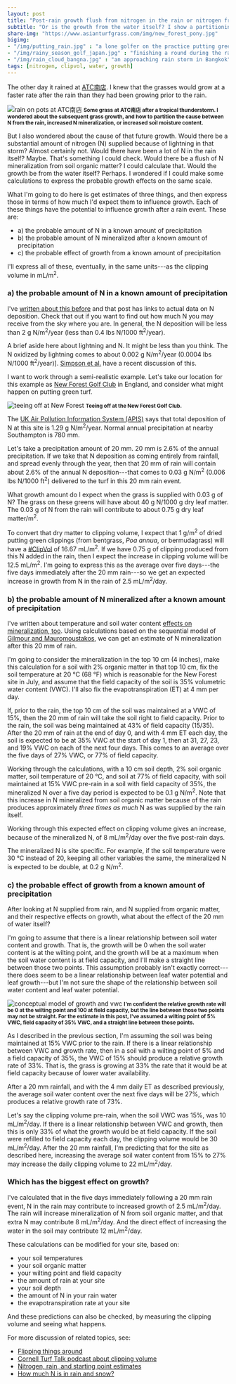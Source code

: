 ```yaml
---
layout: post
title: "Post-rain growth flush from nitrogen in the rain or nitrogen from the soil"
subtitle: "Or is the growth from the water itself? I show a partitioning of the probable effects from N in rain, N mineralization, and increased soil water content."
share-img: "https://www.asianturfgrass.com/img/new_forest_pony.jpg"
bigimg:
- "/img/putting_rain.jpg" : "a lone golfer on the practice putting green"
- "/img/rainy_season_golf_japan.jpg" : "finishing a round during the rainy season in Japan"
- "/img/rain_cloud_bangna.jpg" : "an approaching rain storm in Bangkok"
tags: [nitrogen, clipvol, water, growth]
---
```


The other day it rained at [ATC南店](https://twitter.com/search?src=typd&q=%23ATC%E5%8D%97%E5%BA%97). I knew that the grasses would grow at a faster rate after the rain than they had been growing prior to the rain.

![rain on pots at ATC南店](/img/atc_minami_rain.jpg)
<small><strong>Some grass at ATC南店 after a tropical thunderstorm. I wondered about the subsequent grass growth, and how to partition the cause between N from the rain, increased N mineralization, or increased soil moisture content. </strong></small>

But I also wondered about the cause of that future growth. Would there be a substantial amount of nitrogen (N) supplied because of lightning in that storm? Almost certainly not. Would there have been a lot of N in the rain itself? Maybe. That's something I could check. Would there be a flush of N mineralization from soil organic matter? I could calculate that. Would the growth be from the water itself? Perhaps. I wondered if I could make some calculations to express the probable growth effects on the same scale.

What I'm going to do here is get estimates of three things, and then express those in terms of how much I'd expect them to influence growth. Each of these things have the potential to influence growth after a rain event. These are:

* a) the probable amount of N in a known amount of precipitation
* b) the probable amount of N mineralized after a known amount of precipitation
* c) the probable effect of growth from a known amount of precipitation

I'll express all of these, eventually, in the same units---as the clipping volume in mL/m<sup>2</sup>.

### a) the probable amount of N in a known amount of precipitation

I've [written about this before](https://www.blog.asianturfgrass.com/2017/06/how-much-n-is-in-rain-and-snow.html) and that post has links to actual data on N deposition. Check that out if you want to find out how much N you may receive from the sky where you are. In general, the N deposition will be less than 2 g N/m<sup>2</sup>/year (less than 0.4 lbs N/1000 ft<sup>2</sup>/year).

A brief aside here about lightning and N. It might be less than you think. The N oxidized by lightning comes to about 0.002 g N/m<sup>2</sup>/year (0.0004 lbs N/1000 ft<sup>2</sup>/year)]. [Simpson et al.](https://agupubs.onlinelibrary.wiley.com/doi/epdf/10.1029/98JD02747) have a recent discussion of this.

I want to work through a semi-realistic example. Let's take our location for this example as [New Forest Golf Club](https://newforestgolfclub.co.uk/) in England, and consider what might happen on putting green turf.

![teeing off at New Forest](/img/new_forest_pony.jpg)
<small><strong>Teeing off at the New Forest Golf Club. </strong></small>

The [UK Air Pollution Information System (APIS)](http://www.apis.ac.uk/) says that total deposition of N at this site is 1.29 g N/m<sup>2</sup>/year. Normal annual precipitation at nearby Southampton is 780 mm. 

Let's take a precipitation amount of 20 mm. 20 mm is 2.6% of the annual precipitation. If we take that N deposition as coming entirely from rainfall, and spread evenly through the year, then that 20 mm of rain will contain about 2.6% of the annual N deposition---that comes to 0.03 g N/m<sup>2</sup> (0.006 lbs N/1000 ft<sup>2</sup>) delivered to the turf in this 20 mm rain event.

What growth amount do I expect when the grass is supplied with 0.03 g of N? The grass on these greens will have about 40 g N/1000 g dry leaf matter. The 0.03 g of N from the rain will contribute to about 0.75 g dry leaf matter/m<sup>2</sup>. 

To convert that dry matter to clipping volume, I expect that 1 g/m<sup>2</sup> of dried putting green clippings (from bentgrass, *Poa annua*, or bermudagrass) will have a [#ClipVol](https://twitter.com/search?src=typd&q=%23clipvol) of 16.67 mL/m<sup>2</sup>. If we have 0.75 g of clipping produced from this N added in the rain, then I expect the increase in clipping volume will be 12.5 mL/m<sup>2</sup>. I'm going to express this as the average over five days---the five days immediately after the 20 mm rain---so we get an expected increase in growth from N in the rain of 2.5 mL/m<sup>2</sup>/day.

### b) the probable amount of N mineralized after a known amount of precipitation

I've written about temperature and soil water content [effects on mineralization, too](https://www.asianturfgrass.com/2018-09-12-nitrogen-rain-starting-point-estimates/). Using calculations based on the sequential model of [Gilmour and Mauromoustakos](https://dl.sciencesocieties.org/publications/sssaj/abstracts/75/1/317), we can get an estimate of N mineralization after this 20 mm of rain.

I'm going to consider the mineralization in the top 10 cm (4 inches), make this calculation for a soil with 2% organic matter in that top 10 cm, fix the soil temperature at 20 °C (68 °F) which is reasonable for the New Forest site in July, and assume that the field capacity of the soil is 35% volumetric water content (VWC). I'll also fix the evapotranspiration (ET) at 4 mm per day. 

If, prior to the rain, the top 10 cm of the soil was maintained at a VWC of 15%, then the 20 mm of rain will take the soil right to field capacity. Prior to the rain, the soil was being maintained at 43% of field capacity (15/35). After the 20 mm of rain at the end of day 0, and with 4 mm ET each day, the soil is expected to be at 35% VWC at the start of day 1, then at 31, 27, 23, and 19% VWC on each of the next four days. This comes to an average over the five days of 27% VWC, or 77% of field capacity.

Working through the calculations, with a 10 cm soil depth, 2% soil organic matter, soil temperature of 20 °C, and soil at 77% of field capacity, with soil maintained at 15% VWC pre-rain in a soil with field capacity of 35%, the mineralized N over a five day period is expected to be 0.1 g N/m<sup>2</sup>. Note that this increase in N mineralized from soil organic matter because of the rain produces approximately *three times as much* N as was supplied by the rain itself. 

Working through this expected effect on clipping volume gives an increase, because of the mineralized N, of 8 mL/m<sup>2</sup>/day over the five post-rain days.

The mineralized N is site specific. For example, if the soil temperature were 30 °C instead of 20, keeping all other variables the same, the mineralized N is expected to be double, at 0.2 g N/m<sup>2</sup>.

### c) the probable effect of growth from a known amount of precipitation

After looking at N supplied from rain, and N supplied from organic matter, and their respective effects on growth, what about the effect of the 20 mm of water itself?

I'm going to assume that there is a linear relationship between soil water content and growth. That is, the growth will be 0 when the soil water content is at the wilting point, and the growth will be at a maximum when the soil water content is at field capacity, and I'll make a straight line between those two points. This assumption probably isn't exactly correct---there does seem to be a linear relationship between leaf water potential and leaf growth---but I'm not sure the shape of the relationship between soil water content and leaf water potential. 

![conceptual model of growth and vwc](/img/conceptual_vwc_grass_growth.png)
<small><strong>I'm confident the relative growth rate will be 0 at the wilting point and 100 at field capacity, but the line between those two points may not be straight. For the estimate in this post, I've assumed a wilting point of 5% VWC, field capacity of 35% VWC, and a straight line between those points.</strong></small>

As I described in the previous section, I'm assuming the soil was being maintained at 15% VWC prior to the rain. If there is a linear relationship between VWC and growth rate, then in a soil with a wilting point of 5% and a field capacity of 35%, the VWC of 15% should produce a relative growth rate of 33%. That is, the grass is growing at 33% the rate that it would be at field capacity because of lower water availability.

After a 20 mm rainfall, and with the 4 mm daily ET as described previously, the average soil water content over the next five days will be 27%, which produces a relative growth rate of 73%.

Let's say the clipping volume pre-rain, when the soil VWC was 15%, was 10 mL/m<sup>2</sup>/day. If there is a linear relationship between VWC and growth, then this is only 33% of what the growth would be at field capacity. If the soil were refilled to field capacity each day, the clipping volume would be 30 mL/m<sup>2</sup>/day. After the 20 mm rainfall, I'm predicting that for the site as described here, increasing the average soil water content from 15% to 27% may increase the daily clipping volume to 22 mL/m<sup>2</sup>/day.

### Which has the biggest effect on growth?

I've calculated that in the five days immediately following a 20 mm rain event, N in the rain may contribute to increased growth of 2.5 mL/m<sup>2</sup>/day. The rain will increase mineralization of N from soil organic matter, and that extra N may contribute 8 mL/m<sup>2</sup>/day. And the direct effect of increasing the water in the soil may contribute 12 mL/m<sup>2</sup>/day.

These calculations can be modified for your site, based on:

* your soil temperatures
* your soil organic matter
* your wilting point and field capacity
* the amount of rain at your site
* your soil depth
* the amount of N in your rain water
* the evapotranspiration rate at your site

And these predictions can also be checked, by measuring the clipping volume and seeing what happens. 

For more discussion of related topics, see:

* [Flipping things around](https://www.asianturfgrass.com/2017-09-15-flipping-things-around/)
* [Cornell Turf Talk podcast about clipping volume](http://www.hort.cornell.edu/turf/podcast/turf-talk20190310.mp3)
* [Nitrogen, rain, and starting point estimates](https://www.asianturfgrass.com/2018-09-12-nitrogen-rain-starting-point-estimates/)
* [How much N is in rain and snow?](https://www.blog.asianturfgrass.com/2017/06/how-much-n-is-in-rain-and-snow.html)

